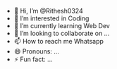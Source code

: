 - 👋 Hi, I’m @Rithesh0324
- 👀 I’m interested in Coding
- 🌱 I’m currently learning Web Dev
- 💞️ I’m looking to collaborate on ...
- 📫 How to reach me Whatsapp
- 😄 Pronouns: ...
- ⚡ Fun fact: ...

<!---
Rithesh0324/Rithesh0324 is a ✨ special ✨ repository because its `README.md` (this file) appears on your GitHub profile.
You can click the Preview link to take a look at your changes.
--->
